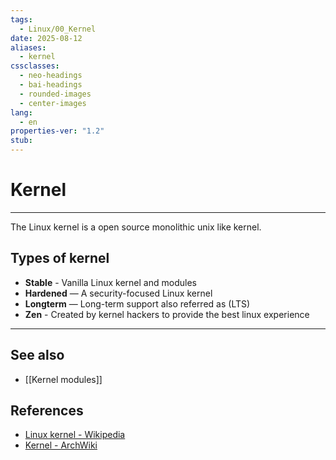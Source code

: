 ```yaml
---
tags:
  - Linux/00_Kernel
date: 2025-08-12
aliases:
  - kernel
cssclasses:
  - neo-headings
  - bai-headings
  - rounded-images
  - center-images
lang:
  - en
properties-ver: "1.2"
stub:
---
```

# Kernel

***
The Linux kernel is a open source monolithic unix like kernel.
## Types of kernel
- **Stable** - Vanilla Linux kernel and modules
- **Hardened** — A security-focused Linux kernel
- **Longterm** — Long-term support also referred as (LTS)
- **Zen** - Created by kernel hackers to provide the best linux experience


***
## See also
- [[Kernel modules]]
## References
- [Linux kernel - Wikipedia](https://en.wikipedia.org/wiki/Linux_kernel)
- [Kernel - ArchWiki](https://wiki.archlinux.org/title/Kernel)